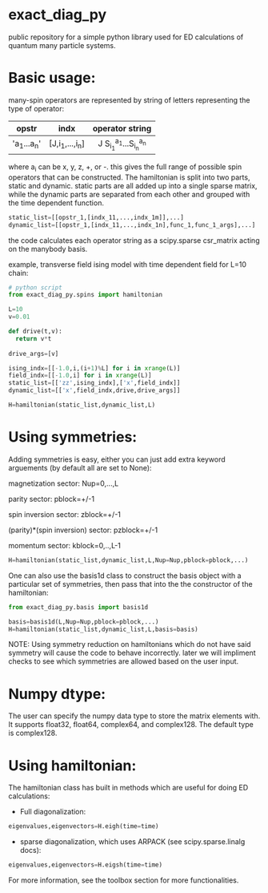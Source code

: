 # exact_diag_py
public repository for a simple python library used for ED calculations of quantum many particle systems.

# Basic usage:

many-spin operators are represented by string of letters representing the type of operator:

|      opstr       |      indx      |        operator string      |
|:----------------:|:--------------:|:---------------------------:|
|'a<sub>1</sub>...a<sub>n</sub>'|[J,i<sub>1</sub>,...,i<sub>n</sub>]|J S<sub>i<sub>1</sub></sub><sup>a<sub>1</sub></sup>...S<sub>i<sub>n</sub></sub><sup>a<sub>n</sub></sup>|

where a<sub>i</sub> can be x, y, z, +, or -. this gives the full range of possible spin operators that can be constructed. The hamiltonian is split into two parts, static and dynamic. static parts are all added up into a single sparse matrix, while the dynamic parts are separated from each other and grouped with the time dependent function.

```python
static_list=[[opstr_1,[indx_11,...,indx_1m]],...]
dynamic_list=[[opstr_1,[indx_11,...,indx_1n],func_1,func_1_args],...]
```

the code calculates each operator string as a scipy.sparse csr_matrix acting on the manybody basis.

example, transverse field ising model with time dependent field for L=10 chain:

```python
# python script
from exact_diag_py.spins import hamiltonian

L=10
v=0.01

def drive(t,v):
  return v*t
  
drive_args=[v]

ising_indx=[[-1.0,i,(i+1)%L] for i in xrange(L)]
field_indx=[[-1.0,i] for i in xrange(L)]
static_list=[['zz',ising_indx],['x',field_indx]]
dynamic_list=[['x',field_indx,drive,drive_args]]

H=hamiltonian(static_list,dynamic_list,L)
```

# Using symmetries:
Adding symmetries is easy, either you can just add extra keyword arguements (by default all are set to None):

magnetization sector:
Nup=0,...,L 

parity sector:
pblock=+/-1

spin inversion sector:
zblock=+/-1

(parity)*(spin inversion) sector:
pzblock=+/-1

momentum sector:
kblock=0,..,L-1

```python
H=hamiltonian(static_list,dynamic_list,L,Nup=Nup,pblock=pblock,...)
```

One can also use the basis1d class to construct the basis object with a particular set of symmetries, then pass that into the the constructor of the hamiltonian:

```python
from exact_diag_py.basis import basis1d

basis=basis1d(L,Nup=Nup,pblock=pblock,...)
H=hamiltonian(static_list,dynamic_list,L,basis=basis)
```
NOTE: Using symmetry reduction on hamiltonians which do not have said symmetry will cause the code to behave incorrectly. later we will impliment checks to see which symmetries are allowed based on the user input.

# Numpy dtype:
The user can specify the numpy data type to store the matrix elements with. It supports float32, float64, complex64, and complex128. The default type is complex128.

# Using hamiltonian:
The hamiltonian class has built in methods which are useful for doing ED calculations:

* Full diagonalization:
```python
eigenvalues,eigenvectors=H.eigh(time=time)
```
* sparse diagonalization, which uses ARPACK (see scipy.sparse.linalg docs):
```python
eigenvalues,eigenvectors=H.eigsh(time=time)
```
For more information, see the toolbox section for more functionalities. 
